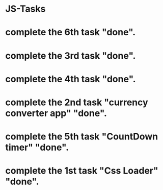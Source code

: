 # JS-Tasks
# complete the 6th task "done".
# complete the 3rd task "done".
# complete the 4th task "done".
# complete the 2nd task "currency converter app" "done".
# complete the 5th task "CountDown timer" "done".
# complete the 1st task "Css Loader" "done".